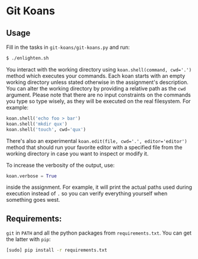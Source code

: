 # Git Koans

## Usage
Fill in the tasks in `git-koans/git-koans.py` and run:
```bash
$ ./enlighten.sh
```

You interact with the working directory using `koan.shell(command, cwd='.')` method which executes your commands. Each 
koan starts with an empty working directory unless stated otherwise in the assignment's description. You can alter the 
working directory by providing a relative path as the `cwd` argument. Please note that there are no input constraints 
on the commands you type so type wisely, as they will be executed on the real filesystem. For example:
```python
koan.shell('echo foo > bar')
koan.shell('mkdir qux')
koan.shell('touch', cwd='qux')
```

There's also an experimental `koan.edit(file, cwd='.', editor='editor')` method that should run your favorite editor 
with a specified file from the working directory in case you want to inspect or modify it. 


To increase the verbosity of the output, use:
```python
koan.verbose = True
```
inside the assignment. For example, it will print the actual paths used during execution instead of `.` so you can 
verify everything yourself when something goes west.

## Requirements:
`git` in `PATH` and all the python packages from `requirements.txt`. You can get the latter with `pip`:
```bash
[sudo] pip install -r requirements.txt
```
